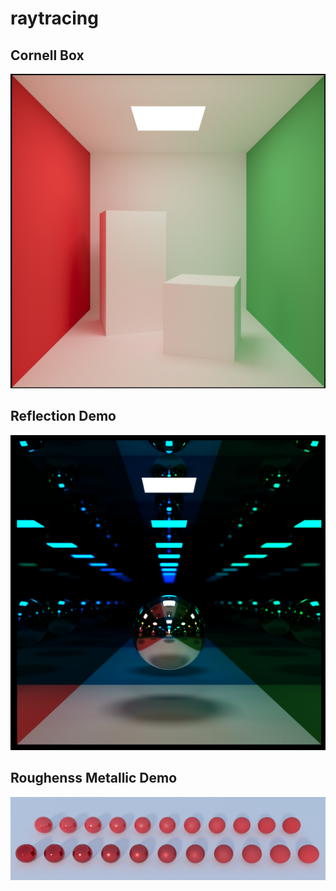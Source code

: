 # raytracing

## Cornell Box
![](screenshots/screenshot4.png)

## Reflection Demo
![](screenshots/screenshot2.png)

## Roughenss Metallic Demo
![](screenshots/screenshot5.png)
